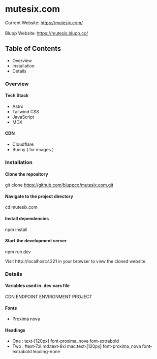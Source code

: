 # mutesix.com
Current Website: https://mutesix.com/
\
\
Blupp Website: https://mutesix.blupp.co/

## Table of Contents

- Overview
- Installation
- Details

### Overview

#### Tech Stack
- Astro
- Tailwind CSS
- JavaScript
- MDX

#### CDN
- Cloudflare
- Bunny ( for images )

### Installation

#### Clone the repository
git clone https://github.com/bluppco/mutesix.com.git

#### Navigate to the project directory
cd mutesix.com

#### Install dependencies
npm install

#### Start the development server
npm run dev

Visit http://localhost:4321 in your browser to view the cloned website.

### Details

#### Variables used in .dev.vars file

CDN
ENDPOINT
ENVIRONMENT
PROJECT

#### Fonts

- Proxima nova

#### Headings

- One : text-[120px] font-proxima_nova font-extrabold
- Two : ftext-7xl md:text-8xl mac:text-[120px] font-proxima_nova font-extrabold leading-none
